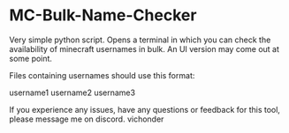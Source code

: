 # MC-Bulk-Name-Checker
Very simple python script. Opens a terminal in which you can check the availability of minecraft usernames in bulk. An UI version may come out at some point.



Files containing usernames should use this format:

username1
username2
username3



If you experience any issues, have any questions or feedback for this tool, please message me on discord.
                                                                                                 vichonder
